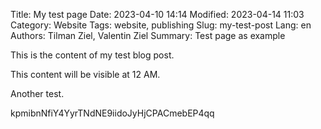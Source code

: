 Title: My test page
Date: 2023-04-10 14:14
Modified: 2023-04-14 11:03
Category: Website
Tags: website, publishing
Slug: my-test-post
Lang: en
Authors: Tilman Ziel, Valentin Ziel
Summary: Test page as example

This is the content of my test blog post.

This content will be visible at 12 AM.

Another test.

kpmibnNfiY4YyrTNdNE9iidoJyHjCPACmebEP4qq
